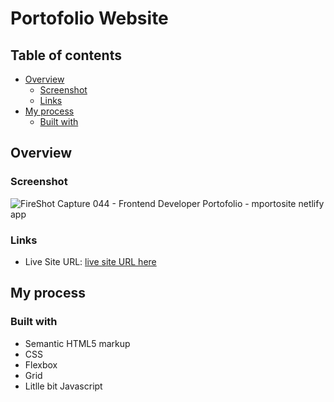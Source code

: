 # Portofolio Website

## Table of contents

- [Overview](#overview)
  - [Screenshot](#screenshot)
  - [Links](#links)
- [My process](#my-process)
  - [Built with](#built-with)

## Overview

### Screenshot

![FireShot Capture 044 - Frontend Developer Portofolio - mportosite netlify app](https://user-images.githubusercontent.com/106422023/219936547-ef70d71a-a670-403e-a3ff-81a38ae80705.png)

### Links

- Live Site URL: [live site URL here](https://mportosite.netlify.app/)

## My process

### Built with

- Semantic HTML5 markup
- CSS
- Flexbox
- Grid
- Litlle bit Javascript
